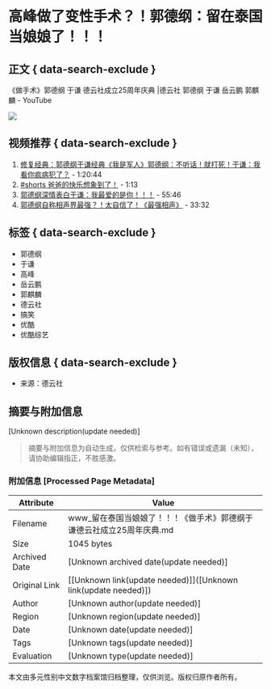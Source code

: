 # 高峰做了变性手术？！郭德纲：留在泰国当娘娘了！！！

## 正文 { data-search-exclude }


《做手术》郭德纲 于谦 德云社成立25周年庆典 |德云社 郭德纲 于谦 岳云鹏 郭麒麟 - YouTube

![](https://i.ytimg.com/an/XN8ep6z9J5J_RRbNMe7j_A/featured_channel.jpg?v=6333f10d)

## 视频推荐 { data-search-exclude }

1. [修复经典：郭德纲于谦经典《我是军人》郭德纲：不听话！就打死！于谦：我看你疯病犯了？](https://www.youtube.com/watch?v=PCCSkEE7jtM) - 1:20:44
2. [#shorts 爸爸的快乐想象到了！](https://www.youtube.com/watch?v=ZBSz3o833hY) - 1:13
3. [郭德纲深情表白于谦：我最爱的是你！！！](https://www.youtube.com/watch?v=eD9L6NzEHIw) - 55:46
4. [郭德纲自称相声界最强？！太自信了！《最强相声》](https://www.youtube.com/watch?v=QACMJJ7VSFg) - 33:32

## 标签 { data-search-exclude }
- 郭德纲
- 于谦
- 高峰
- 岳云鹏
- 郭麒麟
- 德云社
- 搞笑
- 优酷
- 优酷综艺

## 版权信息 { data-search-exclude }
- 来源：德云社

<!-- tcd_original_link https://www.youtube.com/watch?v=MyOpEPrBoL8 -->


## 摘要与附加信息

<!-- tcd_abstract -->
[Unknown description(update needed)]
<!-- tcd_abstract_end -->

> 摘要与附加信息为自动生成，仅供检索与参考。如有错误或遗漏（未知），请协助编辑指正，不胜感激。

### 附加信息 [Processed Page Metadata]

| Attribute       | Value                                  |
|-----------------|----------------------------------------|
| Filename        | www_留在泰国当娘娘了！！！《做手术》郭德纲于谦德云社成立25周年庆典.md                             |
| Size            | 1045 bytes                           |
| Archived Date   | [Unknown archived date(update needed)]                             |
| Original Link   | [[Unknown link(update needed)]]([Unknown link(update needed)])                       |
| Author          | [Unknown author(update needed)]                               |
| Region          | [Unknown region(update needed)]                               |
| Date            | [Unknown date(update needed)]                                 |
| Tags            | [Unknown tags(update needed)]                                 |
| Evaluation            | [Unknown type(update needed)]                                 |
<!-- tcd_table_end -->

本文由多元性别中文数字档案馆归档整理，仅供浏览。版权归原作者所有。
